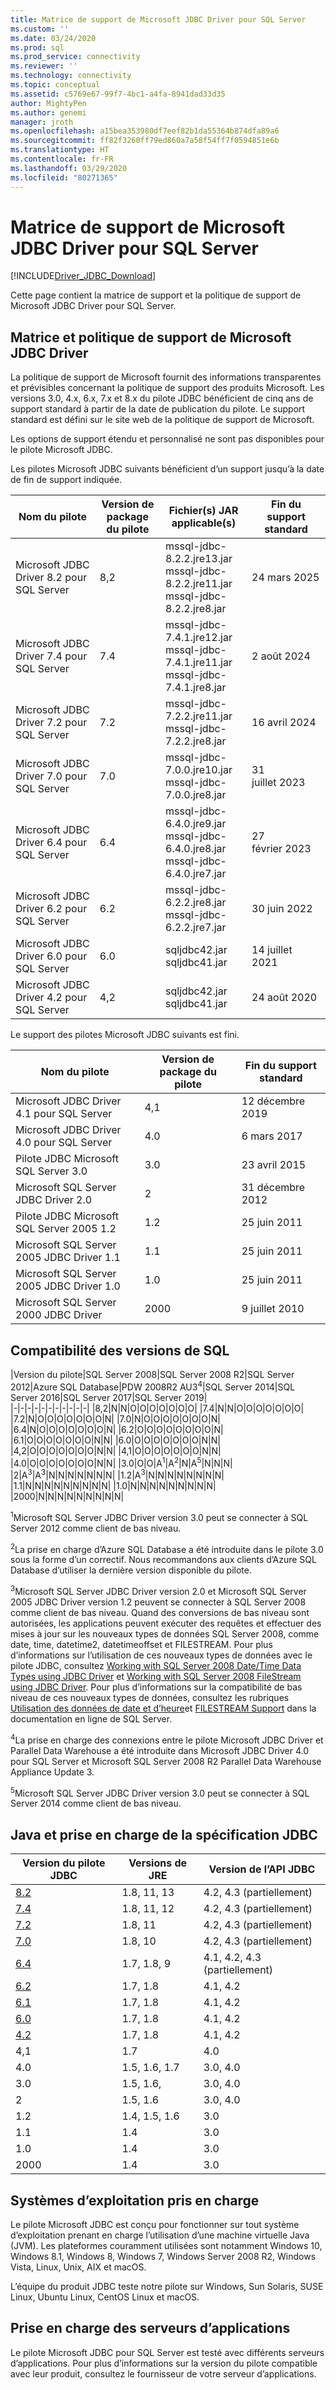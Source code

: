 ```yaml
---
title: Matrice de support de Microsoft JDBC Driver pour SQL Server
ms.custom: ''
ms.date: 03/24/2020
ms.prod: sql
ms.prod_service: connectivity
ms.reviewer: ''
ms.technology: connectivity
ms.topic: conceptual
ms.assetid: c5769e67-99f7-4bc1-a4fa-8941dad33d35
author: MightyPen
ms.author: genemi
manager: jroth
ms.openlocfilehash: a15bea353980df7eef82b1da55364b874dfa89a6
ms.sourcegitcommit: ff82f3260ff79ed860a7a58f54ff7f0594851e6b
ms.translationtype: HT
ms.contentlocale: fr-FR
ms.lasthandoff: 03/29/2020
ms.locfileid: "80271365"
---
```

# <a name="microsoft-jdbc-driver-for-sql-server-support-matrix"></a>Matrice de support de Microsoft JDBC Driver pour SQL Server

[!INCLUDE[Driver_JDBC_Download](../../includes/driver_jdbc_download.md)]

  Cette page contient la matrice de support et la politique de support de Microsoft JDBC Driver pour SQL Server.  
  
## <a name="microsoft-jdbc-driver-support-lifecycle-matrix-and-policy"></a>Matrice et politique de support de Microsoft JDBC Driver  

La politique de support de Microsoft fournit des informations transparentes et prévisibles concernant la politique de support des produits Microsoft. Les versions 3.0, 4.x, 6.x, 7.x et 8.x du pilote JDBC bénéficient de cinq ans de support standard à partir de la date de publication du pilote. Le support standard est défini sur le site web de la politique de support de Microsoft.  
  
Les options de support étendu et personnalisé ne sont pas disponibles pour le pilote Microsoft JDBC.  

Les pilotes Microsoft JDBC suivants bénéficient d’un support jusqu’à la date de fin de support indiquée.  
  
|Nom du pilote|Version de package du pilote|Fichier(s) JAR applicable(s)|Fin du support standard|
|-|-|-|-|  
|Microsoft JDBC Driver 8.2 pour SQL Server|8,2|mssql-jdbc-8.2.2.jre13.jar<br> mssql-jdbc-8.2.2.jre11.jar<br> mssql-jdbc-8.2.2.jre8.jar|24 mars 2025|
|Microsoft JDBC Driver 7.4 pour SQL Server|7.4|mssql-jdbc-7.4.1.jre12.jar<br> mssql-jdbc-7.4.1.jre11.jar<br> mssql-jdbc-7.4.1.jre8.jar|2 août 2024|
|Microsoft JDBC Driver 7.2 pour SQL Server|7.2|mssql-jdbc-7.2.2.jre11.jar<br> mssql-jdbc-7.2.2.jre8.jar|16 avril 2024|
|Microsoft JDBC Driver 7.0 pour SQL Server|7.0|mssql-jdbc-7.0.0.jre10.jar<br> mssql-jdbc-7.0.0.jre8.jar|31 juillet 2023|
|Microsoft JDBC Driver 6.4 pour SQL Server|6.4|mssql-jdbc-6.4.0.jre9.jar<br> mssql-jdbc-6.4.0.jre8.jar<br> mssql-jdbc-6.4.0.jre7.jar|27 février 2023|
|Microsoft JDBC Driver 6.2 pour SQL Server|6.2|mssql-jdbc-6.2.2.jre8.jar<br> mssql-jdbc-6.2.2.jre7.jar|30 juin 2022|
|Microsoft JDBC Driver 6.0 pour SQL Server|6.0|sqljdbc42.jar<br>sqljdbc41.jar|14 juillet 2021|
|Microsoft JDBC Driver 4.2 pour SQL Server|4,2|sqljdbc42.jar<br>sqljdbc41.jar|24 août 2020|
  
 Le support des pilotes Microsoft JDBC suivants est fini.  

|Nom du pilote|Version de package du pilote|Fin du support standard|  
|-|-|-|
|Microsoft JDBC Driver 4.1 pour SQL Server|4,1|12 décembre 2019|  
|Microsoft JDBC Driver 4.0 pour SQL Server|4.0|6 mars 2017|  
|Pilote JDBC Microsoft SQL Server 3.0|3.0|23 avril 2015|  
|Microsoft SQL Server JDBC Driver 2.0|2|31 décembre 2012|  
|Pilote JDBC Microsoft SQL Server 2005 1.2|1.2|25 juin 2011|  
|Microsoft SQL Server 2005 JDBC Driver 1.1|1.1|25 juin 2011|  
|Microsoft SQL Server 2005 JDBC Driver 1.0|1.0|25 juin 2011|  
|Microsoft SQL Server 2000 JDBC Driver|2000|9 juillet 2010|  
  
## <a name="sql-version-compatibility"></a>Compatibilité des versions de SQL  
  
|Version du pilote|SQL Server 2008|SQL Server 2008 R2|SQL Server 2012|Azure SQL Database|PDW 2008R2 AU3<sup>4</sup>|SQL Server 2014|SQL Server 2016|SQL Server 2017|SQL Server 2019|  
|-|-|-|-|-|-|-|-|-|-|-|
|8,2|N|N|O|O|O|O|O|O|O|
|7.4|N|N|O|O|O|O|O|O|O|
|7.2|N|O|O|O|O|O|O|O|N|
|7.0|N|O|O|O|O|O|O|O|N|
|6.4|N|O|O|O|O|O|O|O|N|
|6.2|O|O|O|O|O|O|O|O|N|
|6.1|O|O|O|O|O|O|O|N|N|
|6.0|O|O|O|O|O|O|O|N|N|
|4,2|O|O|O|O|O|O|O|N|N|
|4,1|O|O|O|O|O|O|O|N|N|
|4.0|O|O|O|O|O|O|O|N|N|
|3.0|O|O|A<sup>1</sup>|A<sup>2</sup>|N|A<sup>5</sup>|N|N|N|
|2|A<sup>3</sup>|A<sup>3</sup>|N|N|N|N|N|N|N|
|1.2|A<sup>3</sup>|N|N|N|N|N|N|N|N|
|1.1|N|N|N|N|N|N|N|N|N|
|1.0|N|N|N|N|N|N|N|N|N|
|2000|N|N|N|N|N|N|N|N|N|
  
 <sup>1</sup>Microsoft SQL Server JDBC Driver version 3.0 peut se connecter à SQL Server 2012 comme client de bas niveau.  
  
 <sup>2</sup>La prise en charge d’Azure SQL Database a été introduite dans le pilote 3.0 sous la forme d’un correctif. Nous recommandons aux clients d’Azure SQL Database d’utiliser la dernière version disponible du pilote.  
  
 <sup>3</sup>Microsoft SQL Server JDBC Driver version 2.0 et Microsoft SQL Server 2005 JDBC Driver version 1.2 peuvent se connecter à SQL Server 2008 comme client de bas niveau. Quand des conversions de bas niveau sont autorisées, les applications peuvent exécuter des requêtes et effectuer des mises à jour sur les nouveaux types de données SQL Server 2008, comme date, time, datetime2, datetimeoffset et FILESTREAM. Pour plus d’informations sur l’utilisation de ces nouveaux types de données avec le pilote JDBC, consultez  [Working with SQL Server 2008 Date/Time Data Types using JDBC Driver](https://go.microsoft.com/fwlink/?LinkId=145198) et  [Working with SQL Server 2008 FileStream using JDBC Driver](https://go.microsoft.com/fwlink/?LinkId=145199). Pour plus d’informations sur la compatibilité de bas niveau de ces nouveaux types de données, consultez les rubriques  [Utilisation des données de date et d’heure](https://go.microsoft.com/fwlink/?LinkId=145211)et  [FILESTREAM Support](https://go.microsoft.com/fwlink/?LinkId=145212) dans la documentation en ligne de SQL Server.  
  
 <sup>4</sup>La prise en charge des connexions entre le pilote Microsoft JDBC Driver et Parallel Data Warehouse a été introduite dans Microsoft JDBC Driver 4.0 pour SQL Server et Microsoft SQL Server 2008 R2 Parallel Data Warehouse Appliance Update 3.  
  
 <sup>5</sup>Microsoft SQL Server JDBC Driver version 3.0 peut se connecter à SQL Server 2014 comme client de bas niveau.  
  
## <a name="java-and-jdbc-specification-support"></a>Java et prise en charge de la spécification JDBC
  
|Version du pilote JDBC|Versions de JRE|Version de l’API JDBC|
|-|-|-|
|[8.2](release-notes-for-the-jdbc-driver.md#82)|1.8, 11, 13|4.2, 4.3 (partiellement)|
|[7.4](release-notes-for-the-jdbc-driver.md#74)|1.8, 11, 12|4.2, 4.3 (partiellement)|
|[7.2](release-notes-for-the-jdbc-driver.md#72)|1.8, 11|4.2, 4.3 (partiellement)|
|[7.0](release-notes-for-the-jdbc-driver.md#70)|1.8, 10|4.2, 4.3 (partiellement)|
|[6.4](release-notes-for-the-jdbc-driver.md#64)|1.7, 1.8, 9|4.1, 4.2, 4.3 (partiellement)|
|[6.2](release-notes-for-the-jdbc-driver.md#62)|1.7, 1.8|4.1, 4.2|
|[6.1](release-notes-for-the-jdbc-driver.md#61)|1.7, 1.8|4.1, 4.2|
|[6.0](release-notes-for-the-jdbc-driver.md#60)|1.7, 1.8|4.1, 4.2|
|[4.2](release-notes-for-the-jdbc-driver.md#42)|1.7, 1.8|4.1, 4.2|
|4,1|1.7|4.0|
|4.0|1.5, 1.6, 1.7|3.0, 4.0|
|3.0|1.5, 1.6,|3.0, 4.0|
|2|1.5, 1.6|3.0, 4.0|
|1.2|1.4, 1.5, 1.6|3.0|
|1.1|1.4|3.0|
|1.0|1.4|3.0|
|2000|1.4|3.0|

## <a name="supported-operating-systems"></a>Systèmes d’exploitation pris en charge

Le pilote Microsoft JDBC est conçu pour fonctionner sur tout système d’exploitation prenant en charge l’utilisation d’une machine virtuelle Java (JVM). Les plateformes couramment utilisées sont notamment Windows 10, Windows 8.1, Windows 8, Windows 7, Windows Server 2008 R2, Windows Vista, Linux, Unix, AIX et macOS.  

L’équipe du produit JDBC teste notre pilote sur Windows, Sun Solaris, SUSE Linux, Ubuntu Linux, CentOS Linux et macOS.

## <a name="application-server-support"></a>Prise en charge des serveurs d’applications

Le pilote Microsoft JDBC pour SQL Server est testé avec différents serveurs d’applications.  Pour plus d’informations sur la version du pilote compatible avec leur produit, consultez le fournisseur de votre serveur d’applications.
